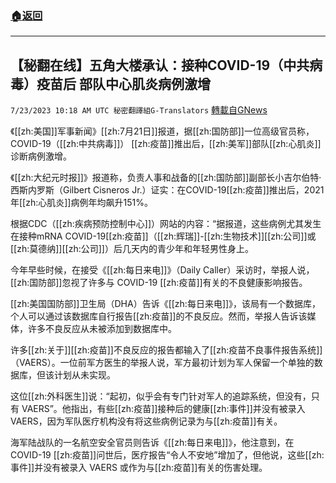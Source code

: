 ###  [:house:返回](README.md)
---


## 【秘翻在线】五角大楼承认：接种COVID-19（中共病毒）疫苗后  部队中心肌炎病例激增
`7/23/2023 10:18 AM UTC 秘密翻譯組G-Translators` [轉載自GNews](https://gnews.org/articles/1481399)

《[[zh:美国]]军事新闻》[[zh:7月21日]]报道，据[[zh:国防部]]一位高级官员称，COVID-19（[[zh:中共病毒]]） [[zh:疫苗]]推出后，[[zh:美军]]部队[[zh:心肌炎]]诊断病例激增。

《[[zh:大纪元时报]]》报道称，负责人事和战备的[[zh:国防部]]副部长小吉尔伯特·西斯内罗斯（Gilbert Cisneros Jr.）证实：在COVID-19[[zh:疫苗]]推出后，2021年[[zh:心肌炎]]病例年均飙升151%。

根据CDC（[[zh:疾病预防控制中心]]）网站的内容：“据报道，这些病例尤其发生在接种mRNA COVID-19[[zh:疫苗]]（[[zh:辉瑞]]\-[[zh:生物技术]][[zh:公司]]或[[zh:莫德纳]][[zh:公司]]）后几天内的青少年和年轻男性身上。

今年早些时候，在接受《[[zh:每日来电]]》（Daily Caller）采访时，举报人说，[[zh:国防部]]忽视了许多与 COVID-19 [[zh:疫苗]]有关的不良健康影响报告。

[[zh:美国国防部]]卫生局（DHA）告诉《[[zh:每日来电]]》，该局有一个数据库，个人可以通过该数据库自行报告[[zh:疫苗]]的不良反应。然而，举报人告诉该媒体，许多不良反应从未被添加到数据库中。

许多[[zh:关于]][[zh:疫苗]]不良反应的报告都输入了[[zh:疫苗不良事件报告系统]]（VAERS）。一位前军方医生的举报人说，军方最初计划为军人保留一个单独的数据库，但该计划从未实现。

这位[[zh:外科医生]]说：“起初，似乎会有专门针对军人的追踪系统，但没有，只有 VAERS”。他指出，有些[[zh:疫苗]]接种后的健康[[zh:事件]]并没有被录入 VAERS，因为军队医疗机构没有将这些病例记录为与[[zh:疫苗]]有关。

海军陆战队的一名航空安全官员则告诉《[[zh:每日来电]]》，他注意到，在 COVID-19 [[zh:疫苗]]问世后，医疗报告“令人不安地”增加了，但他说，这些[[zh:事件]]并没有被录入 VAERS 或作为与[[zh:疫苗]]有关的伤害处理。
